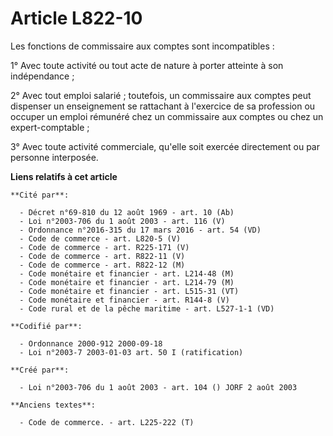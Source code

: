 # Article L822-10

Les fonctions de commissaire aux comptes sont incompatibles :

1° Avec toute activité ou tout acte de nature à porter atteinte à son indépendance ;

2° Avec tout emploi salarié ; toutefois, un commissaire aux comptes peut dispenser un enseignement se rattachant à l'exercice
de sa profession ou occuper un emploi rémunéré chez un commissaire aux comptes ou chez un expert-comptable ;

3° Avec toute activité commerciale, qu'elle soit exercée directement ou par personne interposée.

**Liens relatifs à cet article**

	**Cité par**:

	  - Décret n°69-810 du 12 août 1969 - art. 10 (Ab)
	  - Loi n°2003-706 du 1 août 2003 - art. 116 (V)
	  - Ordonnance n°2016-315 du 17 mars 2016 - art. 54 (VD)
	  - Code de commerce - art. L820-5 (V)
	  - Code de commerce - art. R225-171 (V)
	  - Code de commerce - art. R822-11 (V)
	  - Code de commerce - art. R822-12 (M)
	  - Code monétaire et financier - art. L214-48 (M)
	  - Code monétaire et financier - art. L214-79 (M)
	  - Code monétaire et financier - art. L515-31 (VT)
	  - Code monétaire et financier - art. R144-8 (V)
	  - Code rural et de la pêche maritime - art. L527-1-1 (VD)

	**Codifié par**:

	  - Ordonnance 2000-912 2000-09-18
	  - Loi n°2003-7 2003-01-03 art. 50 I (ratification)

	**Créé par**:

	  - Loi n°2003-706 du 1 août 2003 - art. 104 () JORF 2 août 2003

	**Anciens textes**:

	  - Code de commerce. - art. L225-222 (T)
